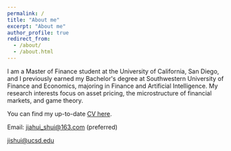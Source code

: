 ```yaml
---
permalink: /
title: "About me"
excerpt: "About me"
author_profile: true
redirect_from: 
  - /about/
  - /about.html
---
```


I am a Master of Finance student at the University of California, San Diego, and I previously earned my Bachelor's degree at Southwestern University of Finance and Economics, majoring in Finance and Artificial Intelligence. My research interests focus on asset pricing, the microstructure of financial markets, and game theory.

You can find my up-to-date [CV here](https://drive.google.com/file/d/16FrTik2iehJ3eZ6o7b0fT9vv11RCt26w/view?usp=drive_link).

Email: [jiahui_shui@163.com](mailto:jiahui_shui@163.com) (preferred)

[jishui@ucsd.edu](mailto:jishui@ucsd.edu)

